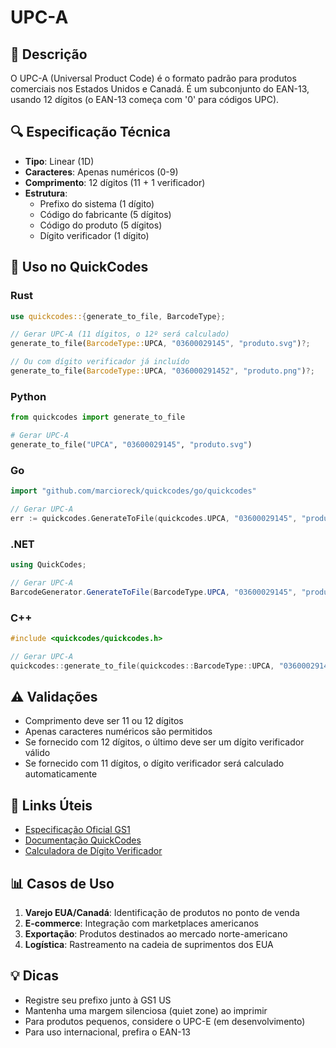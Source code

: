 # UPC-A

## 📝 Descrição
O UPC-A (Universal Product Code) é o formato padrão para produtos comerciais nos Estados Unidos e Canadá. É um subconjunto do EAN-13, usando 12 dígitos (o EAN-13 começa com '0' para códigos UPC).

## 🔍 Especificação Técnica
- **Tipo**: Linear (1D)
- **Caracteres**: Apenas numéricos (0-9)
- **Comprimento**: 12 dígitos (11 + 1 verificador)
- **Estrutura**:
  - Prefixo do sistema (1 dígito)
  - Código do fabricante (5 dígitos)
  - Código do produto (5 dígitos)
  - Dígito verificador (1 dígito)

## 🚀 Uso no QuickCodes

### Rust
```rust
use quickcodes::{generate_to_file, BarcodeType};

// Gerar UPC-A (11 dígitos, o 12º será calculado)
generate_to_file(BarcodeType::UPCA, "03600029145", "produto.svg")?;

// Ou com dígito verificador já incluído
generate_to_file(BarcodeType::UPCA, "036000291452", "produto.png")?;
```

### Python
```python
from quickcodes import generate_to_file

# Gerar UPC-A
generate_to_file("UPCA", "03600029145", "produto.svg")
```

### Go
```go
import "github.com/marcioreck/quickcodes/go/quickcodes"

// Gerar UPC-A
err := quickcodes.GenerateToFile(quickcodes.UPCA, "03600029145", "produto.svg")
```

### .NET
```csharp
using QuickCodes;

// Gerar UPC-A
BarcodeGenerator.GenerateToFile(BarcodeType.UPCA, "03600029145", "produto.svg");
```

### C++
```cpp
#include <quickcodes/quickcodes.h>

// Gerar UPC-A
quickcodes::generate_to_file(quickcodes::BarcodeType::UPCA, "03600029145", "produto.svg");
```

## ⚠️ Validações
- Comprimento deve ser 11 ou 12 dígitos
- Apenas caracteres numéricos são permitidos
- Se fornecido com 12 dígitos, o último deve ser um dígito verificador válido
- Se fornecido com 11 dígitos, o dígito verificador será calculado automaticamente

## 🔗 Links Úteis
- [Especificação Oficial GS1](https://www.gs1.org/standards/barcodes/ean-upc)
- [Documentação QuickCodes](https://docs.rs/quickcodes)
- [Calculadora de Dígito Verificador](https://www.gs1us.org/tools/check-digit-calculator)

## 📊 Casos de Uso
1. **Varejo EUA/Canadá**: Identificação de produtos no ponto de venda
2. **E-commerce**: Integração com marketplaces americanos
3. **Exportação**: Produtos destinados ao mercado norte-americano
4. **Logística**: Rastreamento na cadeia de suprimentos dos EUA

## 💡 Dicas
- Registre seu prefixo junto à GS1 US
- Mantenha uma margem silenciosa (quiet zone) ao imprimir
- Para produtos pequenos, considere o UPC-E (em desenvolvimento)
- Para uso internacional, prefira o EAN-13
